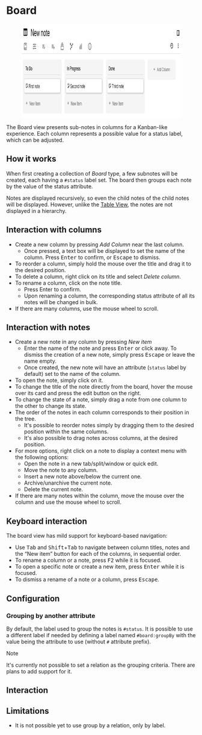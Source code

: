 # Board
<figure class="image"><img style="aspect-ratio:918/248;" src="Board_image.png" width="918" height="248"></figure>

The Board view presents sub-notes in columns for a Kanban-like experience. Each column represents a possible value for a status label, which can be adjusted.

## How it works

When first creating a collection of _Board_ type, a few subnotes will be created, each having a `#status` label set. The board then groups each note by the value of the status attribute.

Notes are displayed recursively, so even the child notes of the child notes will be displayed. However, unlike the <a class="reference-link" href="Table.md">Table View</a>, the notes are not displayed in a hierarchy.

## Interaction with columns

*   Create a new column by pressing _Add Column_ near the last column.
    *   Once pressed, a text box will be displayed to set the name of the column. Press <kbd>Enter</kbd> to confirm, or <kbd>Escape</kbd> to dismiss.
*   To reorder a column, simply hold the mouse over the title and drag it to the desired position.
*   To delete a column, right click on its title and select _Delete column_.
*   To rename a column, click on the note title.
    *   Press Enter to confirm.
    *   Upon renaming a column, the corresponding status attribute of all its notes will be changed in bulk.
*   If there are many columns, use the mouse wheel to scroll.

## Interaction with notes

*   Create a new note in any column by pressing _New item_
    *   Enter the name of the note and press <kbd>Enter</kbd> or click away. To dismiss the creation of a new note, simply press <kbd>Escape</kbd> or leave the name empty.
    *   Once created, the new note will have an attribute (`status` label by default) set to the name of the column.
*   To open the note, simply click on it.
*   To change the title of the note directly from the board, hover the mouse over its card and press the edit button on the right.
*   To change the state of a note, simply drag a note from one column to the other to change its state.
*   The order of the notes in each column corresponds to their position in the tree.
    *   It's possible to reorder notes simply by dragging them to the desired position within the same columns.
    *   It's also possible to drag notes across columns, at the desired position.
*   For more options, right click on a note to display a context menu with the following options:
    *   Open the note in a new tab/split/window or quick edit.
    *   Move the note to any column.
    *   Insert a new note above/below the current one.
    *   Archive/unarchive the current note.
    *   Delete the current note.
*   If there are many notes within the column, move the mouse over the column and use the mouse wheel to scroll.

## Keyboard interaction

The board view has mild support for keyboard-based navigation:

*   Use <kbd>Tab</kbd> and <kbd>Shift</kbd>+<kbd>Tab</kbd> to navigate between column titles, notes and the “New item” button for each of the columns, in sequential order.
*   To rename a column or a note, press <kbd>F2</kbd> while it is focused.
*   To open a specific note or create a new item, press <kbd>Enter</kbd> while it is focused.
*   To dismiss a rename of a note or a column, press <kbd>Escape</kbd>.

## Configuration

### Grouping by another attribute

By default, the label used to group the notes is `#status`. It is possible to use a different label if needed by defining a label named `#board:groupBy` with the value being the attribute to use (without `#` attribute prefix).

> [!NOTE]
> It's currently not possible to set a relation as the grouping criteria. There are plans to add support for it.

## Interaction

## Limitations

*   It is not possible yet to use group by a relation, only by label.